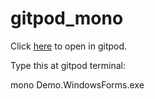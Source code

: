 # gitpod_mono

Click [here](https://gitpod.io/#https://github.com/op07n/gitpod_mono) to open in gitpod.

Type this at gitpod terminal:

mono Demo.WindowsForms.exe


